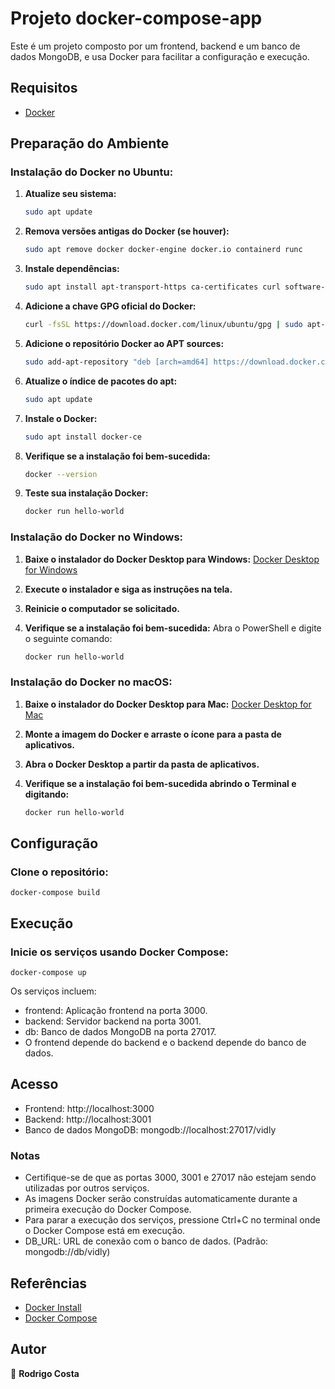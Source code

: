 # Projeto docker-compose-app

Este é um projeto composto por um frontend, backend e um banco de dados MongoDB, e usa Docker para facilitar a configuração e execução.

## Requisitos
- [Docker](https://www.docker.com/get-started/)

## Preparação do Ambiente
### Instalação do Docker no Ubuntu:

1. **Atualize seu sistema:**
   ```bash
   sudo apt update
2. **Remova versões antigas do Docker (se houver):**
   ```bash
   sudo apt remove docker docker-engine docker.io containerd runc
3. **Instale dependências:**
   ```bash
   sudo apt install apt-transport-https ca-certificates curl software-properties-common
4. **Adicione a chave GPG oficial do Docker:**
   ```bash
   curl -fsSL https://download.docker.com/linux/ubuntu/gpg | sudo apt-key add -
5. **Adicione o repositório Docker ao APT sources:**
   ```bash
   sudo add-apt-repository "deb [arch=amd64] https://download.docker.com/linux/ubuntu $(lsb_release -cs) stable"
6. **Atualize o índice de pacotes do apt:**
   ```bash
   sudo apt update
7. **Instale o Docker:**
   ```bash
   sudo apt install docker-ce
8. **Verifique se a instalação foi bem-sucedida:**
   ```bash
   docker --version
9. **Teste sua instalação Docker:**
   ```bash
   docker run hello-world

### Instalação do Docker no Windows:

1. **Baixe o instalador do Docker Desktop para Windows:** [Docker Desktop for Windows](https://hub.docker.com/editions/community/docker-ce-desktop-windows)

2. **Execute o instalador e siga as instruções na tela.**

3. **Reinicie o computador se solicitado.**

4. **Verifique se a instalação foi bem-sucedida:**
   Abra o PowerShell e digite o seguinte comando:
   ```bash
   docker run hello-world

### Instalação do Docker no macOS:

1. **Baixe o instalador do Docker Desktop para Mac:** [Docker Desktop for Mac](https://hub.docker.com/editions/community/docker-ce-desktop-mac)

2. **Monte a imagem do Docker e arraste o ícone para a pasta de aplicativos.**

3. **Abra o Docker Desktop a partir da pasta de aplicativos.**

4. **Verifique se a instalação foi bem-sucedida abrindo o Terminal e digitando:**
    ```bash
    docker run hello-world
    ``` 
## Configuração  

### Clone o repositório:    
    docker-compose build
    
## Execução

### Inicie os serviços usando Docker Compose:
    
    docker-compose up

Os serviços incluem:
- frontend: Aplicação frontend na porta 3000.
- backend: Servidor backend na porta 3001.
- db: Banco de dados MongoDB na porta 27017.
- O frontend depende do backend e o backend depende do banco de dados.

## Acesso

- Frontend: http://localhost:3000
- Backend: http://localhost:3001
- Banco de dados MongoDB: mongodb://localhost:27017/vidly

### Notas

- Certifique-se de que as portas 3000, 3001 e 27017 não estejam sendo utilizadas por outros serviços.
- As imagens Docker serão construídas automaticamente durante a primeira execução do Docker Compose.
- Para parar a execução dos serviços, pressione Ctrl+C no terminal onde o Docker Compose está em execução.
- DB_URL: URL de conexão com o banco de dados. (Padrão: mongodb://db/vidly)

## Referências
- [Docker Install](https://docs.docker.com/engine/install/)
- [Docker Compose](https://docs.docker.com/compose/)
## Autor
👤 **Rodrigo Costa**
